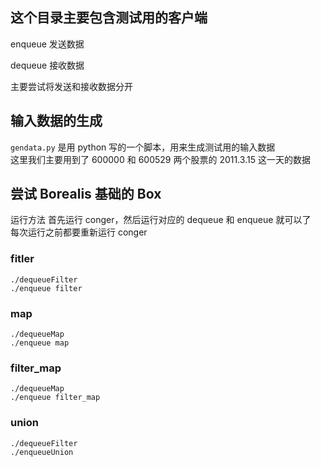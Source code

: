 ## 这个目录主要包含测试用的客户端

enqueue
	发送数据
	
dequeue
	接收数据
	
主要尝试将发送和接收数据分开

## 输入数据的生成
`gendata.py` 是用 python 写的一个脚本，用来生成测试用的输入数据  
这里我们主要用到了 600000 和 600529 两个股票的 2011.3.15 这一天的数据  

## 尝试 Borealis 基础的 Box
运行方法
首先运行 conger，然后运行对应的 dequeue 和 enqueue 就可以了  
每次运行之前都要重新运行 conger  

### fitler
```
./dequeueFilter
./enqueue filter
```

### map 
```
./dequeueMap
./enqueue map
```

### filter_map
```
./dequeueMap
./enqueue filter_map
```

### union
```
./dequeueFilter
./enqueueUnion
```
